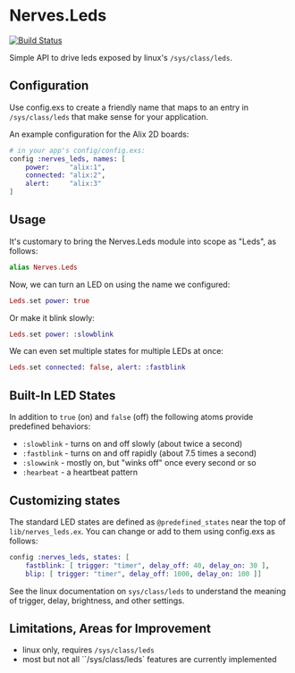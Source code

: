 Nerves.Leds
===========
[![Build Status](https://travis-ci.org/nerves-project/nerves_io_led.svg?branch=master)](https://travis-ci.org/nerves-project/nerves_leds)

Simple API to drive leds exposed by linux's `/sys/class/leds`.

## Configuration

Use config.exs to create a friendly name that maps to an entry in
`/sys/class/leds` that make sense for your application.

An example configuration for the Alix 2D boards:

```elixir
# in your app's config/config.exs:
config :nerves_leds, names: [
	power:     "alix:1",
	connected: "alix:2",
	alert:     "alix:3"
]
```
## Usage

It's customary to bring the Nerves.Leds module into scope as "Leds", as follows:
```elixir
alias Nerves.Leds
```
Now, we can turn an LED on using the name we configured:
```elixir
Leds.set power: true
```
Or make it blink slowly:
```elixir
Leds.set power: :slowblink
```
We can even set multiple states for multiple LEDs at once:
```elixir
Leds.set connected: false, alert: :fastblink
```
## Built-In LED States

In addition to `true` (on) and `false` (off) the following atoms provide predefined
behaviors:

- `:slowblink` - turns on and off slowly (about twice a second)
- `:fastblink` - turns on and off rapidly (about 7.5 times a second)
- `:slowwink` - mostly on, but "winks off" once every second or so
- `:hearbeat` - a heartbeat pattern

## Customizing states

The standard LED states are defined as `@predefined_states` near the top of
`lib/nerves_leds.ex`. You can change or add to them using config.exs as
follows:

```elixir
config :nerves_leds, states: [
	fastblink: [ trigger: "timer", delay_off: 40, delay_on: 30 ],
	blip: [ trigger: "timer", delay_off: 1000, delay_on: 100 ]]
```

See the linux documentation on `sys/class/leds` to understand the meaning of
trigger, delay, brightness, and other settings.

## Limitations, Areas for Improvement

- linux only, requires `/sys/class/leds`
- most but not all ``/sys/class/leds` features are currently implemented
